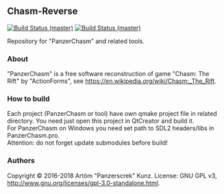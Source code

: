 ## Chasm-Reverse
[![Build Status (master)](https://travis-ci.org/Panzerschrek/Chasm-Reverse.svg?branch=master)](https://travis-ci.org/Panzerschrek/Chasm-Reverse) [![Build Status (master)](https://ci.appveyor.com/api/projects/status/github/Panzerschrek/Chasm-Reverse?branch=master&svg=true)](https://ci.appveyor.com/project/Panzerschrek/Chasm-Reverse)

Repository for "PanzerChasm" and related tools.

### About
"PanzerChasm" is a free software reconstruction of game "Chasm: The Rift" by "ActionForms", see https://en.wikipedia.org/wiki/Chasm:_The_Rift.

### How to build
Each project (PanzerChasm or tool) have own qmake project file in related directory. You need just open this project in QtCreator and build it.  
For PanzerChasm on Windows you need set path to SDL2 headers/libs in PanzerChasm.pro.  
Attention: do not forget update submodules before build!

### Authors
Copyright © 2016-2018 Artöm "Panzerscrek" Kunz.
License: GNU GPL v3, http://www.gnu.org/licenses/gpl-3.0-standalone.html.
